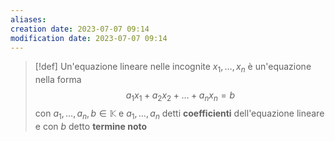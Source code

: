 ```yaml
---
aliases: 
creation date: 2023-07-07 09:14
modification date: 2023-07-07 09:14
---
```


>[!def]
>Un'equazione lineare nelle incognite $x_{1},\dots,x_{n}$ è un'equazione nella forma
> $$ a_{1}x_{1} + a_{2}x_{2} + \dots + a_{n}x_{n} = b $$
> con $a_{1},\dots,a_{n},b \in \mathbb{K}$ e $a_{1},\dots,a_{n}$ detti **coefficienti** dell'equazione lineare e con $b$ detto **termine noto**
